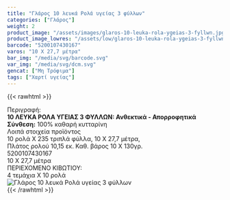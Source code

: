 ```yaml
---
title: "Γλάρος 10 λευκά Ρολά υγείας 3 φύλλων"
categories: ["Γλάρος"]
weight: 2
product_image: "/assets/images/glaros-10-leuka-rola-ygeias-3-fyllwn.jpg"
product_image_lowres: "/assets/low/glaros-10-leuka-rola-ygeias-3-fyllwn.jpg"
barcode: "5200107430167"
varos: "10 Χ 27,7 μέτρα"
bar_img: "/media/svg/barcode.svg"
var_img: "/media/svg/dcm.svg"
gencat: ["Μη Τρόφιμα"]
tags: ["Χαρτί υγείας"]
---
```

{{< rawhtml >}}

<div class="sload188"><div class="product"><div id="sistatika">Περιγραφή:</div><div class="alltext"><b>10 ΛΕΥΚΑ ΡΟΛΑ ΥΓΕΙΑΣ 3 ΦΥΛΛΩΝ: Ανθεκτικά - Απορροφητικά</b><br><b>Σύνθεση:</b> 100% καθαρή κυτταρίνη</div><div id="loipa">Λοιπά στοιχεία προϊόντος</div><div class="alltext">10 ρολά Χ 235 τριπλά φύλλα, 10 Χ 27,7 μέτρα,<br>Πλάτος ρολού 10,15 εκ. Καθ. βάρος 10 Χ 130γρ.</div><div id="barcode"><div id="barimage1"></div><span id="bartext">5200107430167</span></div><div id="varos"><div id="dimimg"></div><span id="varostext">10 Χ 27,7 μέτρα</span></div><div id="kivotio">ΠΕΡΙΕΧΟΜΕΝΟ ΚΙΒΩΤΙΟΥ:<br>4 τεμάχια Χ 10 ρολά</div><div class="pimg"><img alt="Γλάρος 10 λευκά Ρολά υγείας 3 φύλλων" title="Γλάρος 10 λευκά Ρολά υγείας 3 φύλλων" src="/assets/images/glaros-10-leuka-rola-ygeias-3-fyllwn.jpg"></div></div></div>
{{< /rawhtml >}}


